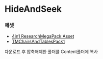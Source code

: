 # HideAndSeek

### 에셋
* [4in1 ResearchMegaPack Asset](https://www.icloud.com/iclouddrive/0e1YcGLcws9ZUrOq_45-FtAgA#ResearchMegaPack)
* [TMChairsAndTablesPack1](https://www.icloud.com/iclouddrive/0f9TU2GUSuVDRCmkSx5BZHN2Q#TMChairsAndTablesPack1)

다운로드 후 압축해제한 폴더를 Content폴더에 복사
